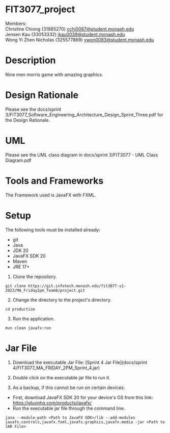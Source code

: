 # FIT3077_project

Members:  
Christine Chiong (31985270) cchi0067@student.monash.edu  
Jensen Kau (33053332) jkau0039@student.monash.edu  
Wong Yi Zhen Nicholas (325577869) ywon0083@student.monash.edu  

# Description
Nine men morris game with amazing graphics.

# Design Rationale
Please see the docs/sprint 3/FIT3077_Software_Engineering_Architecture_Design_Sprint_Three.pdf  for the Design Rationale.

# UML
Please see the UML class diagram in docs/sprint 3/FIT3077 - UML Class Diagram.pdf 

# Tools and Frameworks
The Framework used is JavaFX with FXML.

# Setup
The following tools must be installed already:
- git
- Java
- JDK 20
- JavaFX SDK 20
- Maven
- JRE 17+

1. Clone the repository.
```
git clone https://git.infotech.monash.edu/fit3077-s1-2023/MA_Friday2pm_Team8/project.git
```

2. Change the directory to the project's directory.
```
cd production
```

3. Run the application.
```
mvn clean javafx:run
```

# Jar File

1. Download the executable Jar File:
[Sprint 4 Jar File](docs/sprint 4/FIT3077_MA_FRIDAY_2PM_Sprint_4.jar)

2. Double click on the executable jar file to run it.

3. As a backup, if this cannot be run on certain devices:
- First, download JavaFX SDK 20 for your device's OS from this link: https://gluonhq.com/products/javafx/
- Run the executable jar file through the command line.
```
java --module-path <Path to JavaFX SDK>/lib --add-modules javafx.controls,javafx.fxml,javafx.graphics,javafx.media -jar <Path to JAR File>
```
